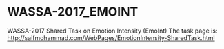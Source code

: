 # WASSA-2017_EMOINT
WASSA-2017 Shared Task on Emotion Intensity (EmoInt)
The task page is: http://saifmohammad.com/WebPages/EmotionIntensity-SharedTask.html
